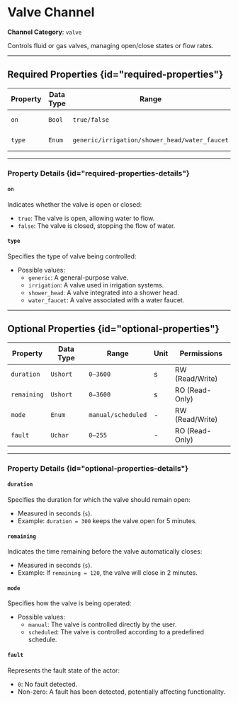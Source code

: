 # Valve Channel

**Channel Category**: `valve`

Controls fluid or gas valves, managing open/close states or flow rates.

---

## Required Properties {id="required-properties"}

| **Property** | **Data Type** | **Range**                                     | **Unit** | **Permissions** |
|--------------|---------------|-----------------------------------------------|----------|-----------------|
| `on`         | `Bool`        | `true/false`                                  | -        | RW (Read/Write) |
| `type`       | `Enum`        | `generic/irrigation/shower_head/water_faucet` | -        | RO (Read-Only)  |

---

### Property Details {id="required-properties-details"}

#### `on`

Indicates whether the valve is open or closed:

- `true`: The valve is open, allowing water to flow.
- `false`: The valve is closed, stopping the flow of water.

#### `type`

Specifies the type of valve being controlled:

- Possible values:
    - `generic`: A general-purpose valve.
    - `irrigation`: A valve used in irrigation systems.
    - `shower_head`: A valve integrated into a shower head.
    - `water_faucet`: A valve associated with a water faucet.

---

## Optional Properties {id="optional-properties"}

| **Property** | **Data Type** | **Range**          | **Unit** | **Permissions** |
|--------------|---------------|--------------------|----------|-----------------|
| `duration`   | `Ushort`      | `0–3600`           | s        | RW (Read/Write) |
| `remaining`  | `Ushort`      | `0–3600`           | s        | RO (Read-Only)  |
| `mode`       | `Enum`        | `manual/scheduled` | -        | RW (Read/Write) |
| `fault`      | `Uchar`       | `0–255`            | -        | RO (Read-Only)  |

---

### Property Details {id="optional-properties-details"}

#### `duration`

Specifies the duration for which the valve should remain open:

- Measured in seconds (`s`).
- Example: `duration = 300` keeps the valve open for 5 minutes.

#### `remaining`

Indicates the time remaining before the valve automatically closes:

- Measured in seconds (`s`).
- Example: If `remaining = 120`, the valve will close in 2 minutes.

#### `mode`

Specifies how the valve is being operated:

- Possible values:
    - `manual`: The valve is controlled directly by the user.
    - `scheduled`: The valve is controlled according to a predefined schedule.

#### `fault`

Represents the fault state of the actor:

- `0`: No fault detected.
- Non-zero: A fault has been detected, potentially affecting functionality.
